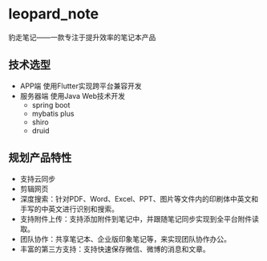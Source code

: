 # leopard_note
豹走笔记——一款专注于提升效率的笔记本产品

## 技术选型
- APP端 使用Flutter实现跨平台兼容开发
- 服务器端 使用Java Web技术开发
  - spring boot
  - mybatis plus
  - shiro
  - druid

## 规划产品特性
- 支持云同步
- 剪辑网页
- 深度搜索：针对PDF、Word、Excel、PPT、图片等文件内的印刷体中英文和手写的中英文进行识别和搜索。
- 支持附件上传：支持添加附件到笔记中，并跟随笔记同步实现到全平台附件读取。
- 团队协作：共享笔记本、企业版印象笔记等，来实现团队协作办公。
- 丰富的第三方支持：支持快速保存微信、微博的消息和文章。
